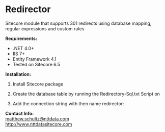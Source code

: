 Redirector
==================

Sitecore module that supports 301 redirects using database mapping, regular expressions and custom rules


**Requirements:**

- .NET 4.0+
- IIS 7+
- Entity Framework 4.1
- Tested on Sitecore 6.5


**Installation:**

1. Install Sitecore package

2. Create the database table by running the Redirectory-Sql.txt Script on 

3. Add the connection string with then name redirector:

	<add name="redirector" providerName="System.Data.SqlClient" 
	connectionString="dbconnection"/>

**Contact Info:**  
<matthew.schultz@nttdata.com>  
<http://www.nttdatasitecore.com>
